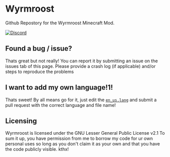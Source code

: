 # Wyrmroost
Github Repostory for the Wyrmroost Minecraft Mod.

[![Discord](https://img.shields.io/discord/313125603924639766.svg?color=%237289da&label=Discord&logo=discord&logoColor=%237289da)](https://discord.gg/h8zRw9H)

## Found a bug / issue?
Thats great but not really! You can report it by submitting an issue on the issues tab of this page. Please provide a crash log (if applicable) and/or steps to reproduce the problems

## I want to add my own language!1!
Thats sweet! By all means go for it, just edit the [`en_us.lang`](src/main/resources/assets/wyrmroost/lang/en_us.lang) and submit a pull request with the correct language and file name!

## Licensing
Wyrmroost is licensed under the GNU Lesser General Public License v2.1
To sum it up, you have permission from me to borrow my code for ur own personal uses so long as you don't claim it as your own and that you have the code publicly visible. kthx!

